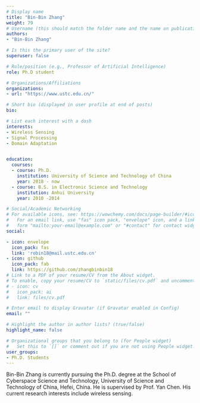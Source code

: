 ```yaml
---
# Display name
title: "Bin-Bin Zhang"
weight: 79
# Username (this should match the folder name and the name on publications)
authors:
- "Bin-Bin Zhang"

# Is this the primary user of the site?
superuser: false

# Role/position (e.g., Professor of Artificial Intelligence)
role: Ph.D student

# Organizations/Affiliations
organizations:
- url: "https://www.ustc.edu.cn/"

# Short bio (displayed in user profile at end of posts)
bio:

# List each interest with a dash
interests:
- Wireless Sensing
- Signal Processing
- Domain Adaptation 


education:
  courses:
  - course: Ph.D. 
    institution: University of Science and Technology of China
    year: 2018 - now
  - course: B.S. in Electronic Science and Technology
    institution: Anhui University
    year: 2010 -2014

# Social/Academic Networking
# For available icons, see: https://wowchemy.com/docs/page-builder/#icons
#   For an email link, use "fas" icon pack, "envelope" icon, and a link in the
#   form "mailto:your-email@example.com" or "#contact" for contact widget.
social:

- icon: envelope
  icon_pack: fas
  link: 'robin18@mail.ustc.edu.cn'
- icon: github
  icon_pack: fab
  link: https://github.com/zhangbinbin18
# Link to a PDF of your resume/CV from the About widget.
# To enable, copy your resume/CV to `static/files/cv.pdf` and uncomment the lines below.
# - icon: cv
#   icon_pack: ai
#   link: files/cv.pdf

# Enter email to display Gravatar (if Gravatar enabled in Config)
email: ""

# Highlight the author in author lists? (true/false)
highlight_name: false

# Organizational groups that you belong to (for People widget)
#   Set this to `[]` or comment out if you are not using People widget.
user_groups:
- Ph.D. Students
---
```


Bin-Bin Zhang is currently pursuing the Ph.D. degree at the School of Cyberspace Science and Technology, University of Science and Technology of China, Hefei, China. He is supervised by Prof. Yan Chen. His current research interests include wireless sensing.
